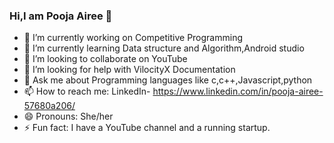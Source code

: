 ### Hi,I am Pooja Airee 👋


<!--**AIREEXZIP2/AIREEXZIP2** is a ✨ _special_ ✨ repository because its `README.md` (this file) appears on your GitHub profile.-->


- 🔭 I’m currently working on Competitive Programming 
- 🌱 I’m currently learning Data structure and Algorithm,Android studio 
- 👯 I’m looking to collaborate on YouTube 
- 🤔 I’m looking for help with VilocityX Documentation 
- 💬 Ask me about Programming languages like c,c++,Javascript,python
- 📫 How to reach me: LinkedIn- https://www.linkedin.com/in/pooja-airee-57680a206/
- 😄 Pronouns: She/her
- ⚡ Fun fact: I have a YouTube channel and a running startup.
